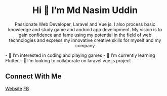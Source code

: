 <h1 align="center">Hi 👋 I’m Md Nasim Uddin</h1>

<p align="center">Passionate Web Developer, Laravel and Vue js. I also process basic knowledge and study game and android app development. My vision is to gain confidence and fame using my 
potential in the field of web technologies and express my innovative creative skills for myself and my company</p>
- 👀 I’m interested in coding and playing games
- 🌱 I’m currently learning Flutter
- 💞️ I’m looking to collaborate on laravel vue js project

<h2>Connect With Me</h2>
<a href="http://nasimuddin.xyz/" target="blank">Website</a>
<a href="https://facebook.com/nasimahmed.eng">FB</a>
<!---
Nasim25/Nasim25 is a ✨ special ✨ repository because its `README.md` (this file) appears on your GitHub profile.
You can click the Preview link to take a look at your changes.
--->

